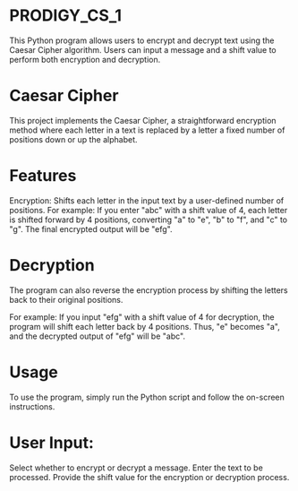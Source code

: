 # PRODIGY_CS_1
This Python program allows users to encrypt and decrypt text using the Caesar Cipher algorithm. Users can input a message and a shift value to perform both encryption and decryption.

# Caesar Cipher
This project implements the Caesar Cipher, a straightforward encryption method where each letter in a text is replaced by a letter a fixed number of positions down or up the alphabet.

# Features
Encryption: Shifts each letter in the input text by a user-defined number of positions.
For example: If you enter "abc" with a shift value of 4, each letter is shifted forward by 4 positions, converting "a" to "e", "b" to "f", and "c" to "g". The final encrypted output will be "efg".

# Decryption
The program can also reverse the encryption process by shifting the letters back to their original positions.

For example: If you input "efg" with a shift value of 4 for decryption, the program will shift each letter back by 4 positions. Thus, "e" becomes "a", and the decrypted output of "efg" will be "abc".

# Usage
To use the program, simply run the Python script and follow the on-screen instructions.

# User Input:
Select whether to encrypt or decrypt a message.
Enter the text to be processed.
Provide the shift value for the encryption or decryption process.
